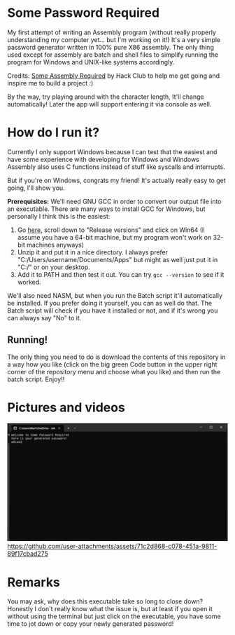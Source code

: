 # Some Password Required
My first attempt of writing an Assembly program (without really properly understanding my computer yet... but I'm working on it!)
It's a very simple password generator written in 100% pure X86 assembly. The only thing used except for assembly are batch and shell files to simplify running the program for Windows and UNIX-like systems accordingly.

Credits: [Some Assembly Required](https://github.com/hackclub/some-assembly-required) by Hack Club to help me get going and inspire me to build a project :)

By the way, try playing around with the character length, It'll change automatically! Later the app will support entering it via console as well.

# How do I run it?
Currently I only support Windows because I can test that the easiest and have some experience with developing for Windows and Windows Assembly also uses C functions instead of stuff like syscalls and interrupts.

But if you're on Windows, congrats my friend! It's actually really easy to get going, I'll show you.

**Prerequisites:** We'll need GNU GCC in order to convert our output file into an executable. There are many ways to install GCC for Windows, but personally I think this is the easiest:
1. Go [here](https://winlibs.com/), scroll down to "Release versions" and click on Win64 (I assume you have a 64-bit machine, but my program won't work on 32-bit machines anyways)
2. Unzip it and put it in a nice directory. I always prefer "C:/Users/username/Documents/Apps" but might as well just put it in "C:/" or on your desktop.
3. Add it to PATH and then test it out. You can try `gcc --version` to see if it worked.

We'll also need NASM, but when you run the Batch script it'll automatically be installed. If you prefer doing it yourself, you can as well do that. The Batch script will check if you have it installed or not, and if it's wrong you can always say "No" to it.

## Running!
The only thing you need to do is download the contents of this repository in a way how you like (click on the big green Code button in the upper right corner of the repository menu and choose what you like) and then run the batch script. Enjoy!!

# Pictures and videos
![](./static/demo.png)
https://github.com/user-attachments/assets/71c2d868-c078-451a-9811-89f17cbad275

# Remarks
You may ask, why does this executable take so long to close down? Honestly I don't really know what the issue is, but at least if you open it without using the terminal but just click on the executable, you have some time to jot down or copy your newly generated password!
